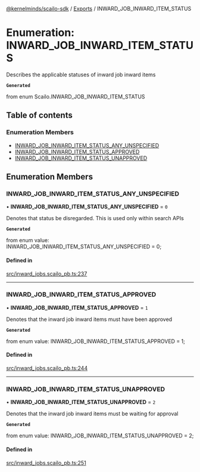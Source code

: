 [@kernelminds/scailo-sdk](../README.md) / [Exports](../modules.md) / INWARD\_JOB\_INWARD\_ITEM\_STATUS

# Enumeration: INWARD\_JOB\_INWARD\_ITEM\_STATUS

Describes the applicable statuses of inward job inward items

**`Generated`**

from enum Scailo.INWARD_JOB_INWARD_ITEM_STATUS

## Table of contents

### Enumeration Members

- [INWARD\_JOB\_INWARD\_ITEM\_STATUS\_ANY\_UNSPECIFIED](INWARD_JOB_INWARD_ITEM_STATUS.md#inward_job_inward_item_status_any_unspecified)
- [INWARD\_JOB\_INWARD\_ITEM\_STATUS\_APPROVED](INWARD_JOB_INWARD_ITEM_STATUS.md#inward_job_inward_item_status_approved)
- [INWARD\_JOB\_INWARD\_ITEM\_STATUS\_UNAPPROVED](INWARD_JOB_INWARD_ITEM_STATUS.md#inward_job_inward_item_status_unapproved)

## Enumeration Members

### INWARD\_JOB\_INWARD\_ITEM\_STATUS\_ANY\_UNSPECIFIED

• **INWARD\_JOB\_INWARD\_ITEM\_STATUS\_ANY\_UNSPECIFIED** = ``0``

Denotes that status be disregarded. This is used only within search APIs

**`Generated`**

from enum value: INWARD_JOB_INWARD_ITEM_STATUS_ANY_UNSPECIFIED = 0;

#### Defined in

[src/inward_jobs.scailo_pb.ts:237](https://github.com/scailo/ts-sdk/blob/c10a36b57201dfa5903d4b53efa1e62aa6208936/src/inward_jobs.scailo_pb.ts#L237)

___

### INWARD\_JOB\_INWARD\_ITEM\_STATUS\_APPROVED

• **INWARD\_JOB\_INWARD\_ITEM\_STATUS\_APPROVED** = ``1``

Denotes that the inward job inward items must have been approved

**`Generated`**

from enum value: INWARD_JOB_INWARD_ITEM_STATUS_APPROVED = 1;

#### Defined in

[src/inward_jobs.scailo_pb.ts:244](https://github.com/scailo/ts-sdk/blob/c10a36b57201dfa5903d4b53efa1e62aa6208936/src/inward_jobs.scailo_pb.ts#L244)

___

### INWARD\_JOB\_INWARD\_ITEM\_STATUS\_UNAPPROVED

• **INWARD\_JOB\_INWARD\_ITEM\_STATUS\_UNAPPROVED** = ``2``

Denotes that the inward job inward items must be waiting for approval

**`Generated`**

from enum value: INWARD_JOB_INWARD_ITEM_STATUS_UNAPPROVED = 2;

#### Defined in

[src/inward_jobs.scailo_pb.ts:251](https://github.com/scailo/ts-sdk/blob/c10a36b57201dfa5903d4b53efa1e62aa6208936/src/inward_jobs.scailo_pb.ts#L251)
